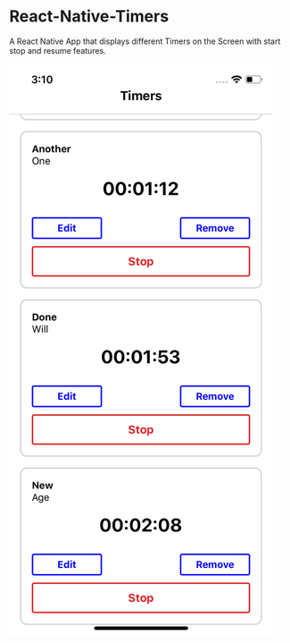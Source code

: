 # React-Native-Timers
A React Native App that displays different Timers on the Screen with start stop and resume features.

![alt text](https://github.com/OdongoWaga/React-Native-Timers/blob/master/assets/Simulator%20Screen%20Shot%20-%20iPhone%20X%20-%202019-07-09%20at%2015.10.16.png?raw=true)
